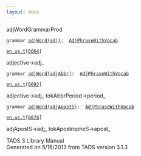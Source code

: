 ```yaml
---
layout: docs
---
```

<span class="title">adjWord</span><span class="type">GrammarProd</span>

`grammar `<span class="classExtLink">[`adjWord(adj)`](../object/adjWord(adj).html)</span>` :   `[`AdjPhraseWithVocab`](../object/AdjPhraseWithVocab.html)

[`en_us.t`](../file/en_us.t.html)`[`[`6664`](../source/en_us.t.html#6664)`]`



adjective-\>adj\_



`grammar `<span class="classExtLink">[`adjWord(adjAbbr)`](../object/adjWord(adjAbbr).html)</span>` :   `[`AdjPhraseWithVocab`](../object/AdjPhraseWithVocab.html)

[`en_us.t`](../file/en_us.t.html)`[`[`6693`](../source/en_us.t.html#6693)`]`



adjective-\>adj\_ tokAbbrPeriod-\>period\_  



`grammar `<span class="classExtLink">[`adjWord(adjApostS)`](../object/adjWord(adjApostS).html)</span>` :   `[`AdjPhraseWithVocab`](../object/AdjPhraseWithVocab.html)

[`en_us.t`](../file/en_us.t.html)`[`[`6678`](../source/en_us.t.html#6678)`]`



adjApostS-\>adj\_ tokApostropheS-\>apost\_  





TADS 3 Library Manual  
Generated on 5/16/2013 from TADS version 3.1.3


